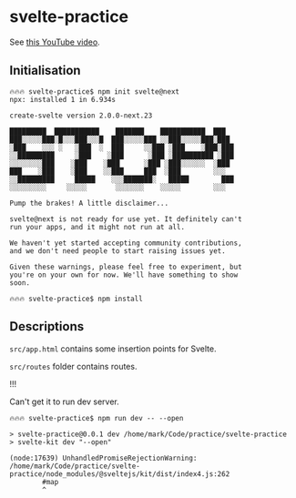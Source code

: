 # svelte-practice

See [this YouTube video](https://www.youtube.com/watch?v=qSfdtmcZ4d0).

## Initialisation

```
🔥🔥🔥 svelte-practice$ npm init svelte@next
npx: installed 1 in 6.934s

create-svelte version 2.0.0-next.23

█████████  ███████████    ███████    ███████████  ███
███░░░░░███░█░░░███░░░█  ███░░░░░███ ░░███░░░░░███░███
░███    ░░░ ░   ░███  ░  ███     ░░███ ░███    ░███░███
░░█████████     ░███    ░███      ░███ ░██████████ ░███
░░░░░░░░███    ░███    ░███      ░███ ░███░░░░░░  ░███
███    ░███    ░███    ░░███     ███  ░███        ░░░
░░█████████     █████    ░░░███████░   █████        ███
░░░░░░░░░     ░░░░░       ░░░░░░░    ░░░░░        ░░░

Pump the brakes! A little disclaimer...

svelte@next is not ready for use yet. It definitely can't
run your apps, and it might not run at all.

We haven't yet started accepting community contributions,
and we don't need people to start raising issues yet.

Given these warnings, please feel free to experiment, but
you're on your own for now. We'll have something to show
soon.

🔥🔥🔥 svelte-practice$ npm install
```

## Descriptions

`src/app.html` contains some insertion points for Svelte.

`src/routes` folder contains routes.


!!!

Can't get it to run dev server.

```
🔥🔥🔥 svelte-practice$ npm run dev -- --open

> svelte-practice@0.0.1 dev /home/mark/Code/practice/svelte-practice
> svelte-kit dev "--open"

(node:17639) UnhandledPromiseRejectionWarning: /home/mark/Code/practice/svelte-practice/node_modules/@sveltejs/kit/dist/index4.js:262
        #map
        ^
```
